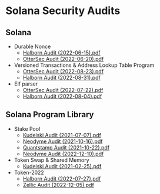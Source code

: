 # Solana Security Audits

## Solana

- Durable Nonce
  - [Halborn Audit (2022-06-15).pdf](./solana/DurableNonce_Halborn_2022-06-15.pdf)
  - [OtterSec Audit (2022-06-20).pdf](./solana/DurableNonce_OtterSec_2022-06-20.pdf)
- Versioned Transactions & Address Lookup Table Program
  - [OtterSec Audit (2022-08-23).pdf](./solana/AddressLookupTable_OtterSec_2022-08-23.pdf)
  - [Halborn Audit (2022-08-31).pdf](./solana/AddressLookupTable_Halborn_2022-08-31.pdf)
- Elf parser
  - [OtterSec Audit (2022-07-22).pdf](./solana/ElfParser_OtterSec_2022-07-22.pdf)
  - [Halborn Audit (2022-08-04).pdf](./solana/ElfParser_Halborn_2022-08-04.pdf)

## Solana Program Library

- Stake Pool
  - [Kudelski Audit (2021-07-07).pdf](./spl/KudelskiStakePoolAudit-2021-07-07.pdf)
  - [Neodyme Audit (2021-10-16).pdf](./spl/NeodymeStakePoolAudit-2021-10-16.pdf)
  - [Quantstamp Audit (2021-10-22).pdf](./spl/QuantstampStakePoolAudit-2021-10-22.pdf)
  - [Neodyme Audit (2022-12-10).pdf](./spl/NeodymeStakePoolAudit-2022-12-10.pdf)
- Token Swap & Shared Memory
  - [Kudelski Audit (2021-02-25).pdf](./spl/KudelskiTokenSwapSharedMemAudit-2021-02-25.pdf)
- Token-2022
  - [Halborn Audit (2022-07-27).pdf](./spl/HalbornToken2022Audit-2022-07-27.pdf)
  - [Zellic Audit (2022-12-05).pdf](./spl/ZellicToken2022Audit-2022-12-05.pdf)
